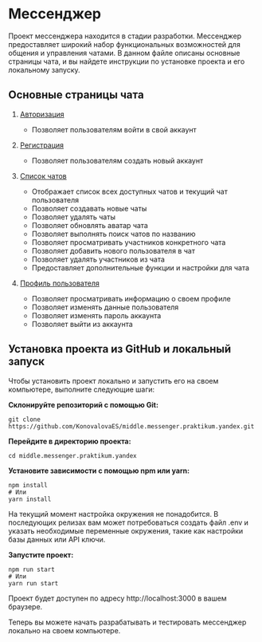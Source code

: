 # Мессенджер

Проект мессенджера находится в стадии разработки. Мессенджер предоставляет широкий набор
функциональных возможностей для общения и управления чатами. В данном файле описаны основные страницы чата,
и вы найдете инструкции по установке проекта и его локальному запуску.

## Основные страницы чата
1. [Авторизация](https://bejewelled-belekoy-305542.netlify.app/)
   - Позволяет пользователям войти в свой аккаунт

2. [Регистрация](https://bejewelled-belekoy-305542.netlify.app/sign-up)
   - Позволяет пользователям создать новый аккаунт

3. [Список чатов](https://bejewelled-belekoy-305542.netlify.app/messenger)
   - Отображает список всех доступных чатов и текущий чат пользователя
   - Позволяет создавать новые чаты
   - Позволяет удалять чаты
   - Позволяет обновлять аватар чата
   - Позволяет выполнять поиск чатов по названию
   - Позволяет просматривать участников конкретного чата
   - Позволяет добавить нового пользователя в чат
   - Позволяет удалять участников из чата
   - Предоставляет дополнительные функции и настройки для чата

4. [Профиль пользователя](https://bejewelled-belekoy-305542.netlify.app/profile)
   - Позволяет просматривать информацию о своем профиле
   - Позволяет изменять данные пользователя
   - Позволяет изменять пароль аккаунта
   - Позволяет выйти из аккаунта

## Установка проекта из GitHub и локальный запуск
Чтобы установить проект локально и запустить его на своем компьютере, выполните следующие шаги:

__Склонируйте репозиторий с помощью Git:__

```
git clone https://github.com/KonovalovaES/middle.messenger.praktikum.yandex.git
```
__Перейдите в директорию проекта:__

```
cd middle.messenger.praktikum.yandex
```
__Установите зависимости с помощью npm или yarn:__

```
npm install
# Или
yarn install
```

На текущий момент настройка окружения не понадобится. В последующих релизах вам может потребоваться
создать файл .env и указать необходимые переменные окружения, такие как настройки базы данных или API ключи.

__Запустите проект:__

```
npm run start
# Или
yarn run start
```
Проект будет доступен по адресу http://localhost:3000 в вашем браузере.

Теперь вы можете начать разрабатывать и тестировать мессенджер локально на своем компьютере.
